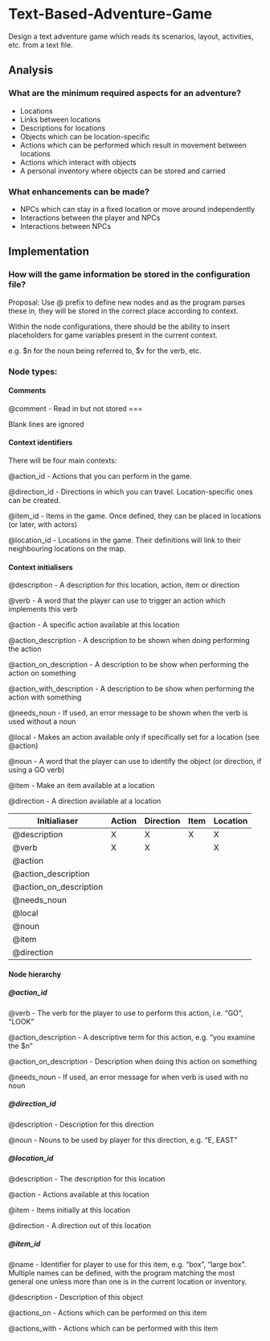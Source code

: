 # Text-Based-Adventure-Game

Design a text adventure game which reads its scenarios, layout, activities, etc. from a text file.

## Analysis

### What are the minimum required aspects for an adventure?

* Locations
* Links between locations
* Descriptions for locations
* Objects which can be location-specific
* Actions which can be performed which result in movement between locations
* Actions which interact with objects
* A personal inventory where objects can be stored and carried

### What enhancements can be made?

* NPCs which can stay in a fixed location or move around independently
* Interactions between the player and NPCs
* Interactions between NPCs

## Implementation

### How will the game information be stored in the configuration file?

Proposal: Use @ prefix to define new nodes and as the program parses these in, they will be stored in the correct place according to context.

Within the node configurations, there should be the ability to insert placeholders for game variables present in the current context.

e.g. $n for the noun being referred to, $v for the verb, etc.

### Node types:

#### Comments

@comment - Read in but not stored ===

Blank lines are ignored

#### Context identifiers

There will be four main contexts:

@action_id - Actions that you can perform in the game.

@direction_id - Directions in which you can travel. Location-specific ones can be created.

@item_id - Items in the game. Once defined, they can be placed in locations (or later, with actors)

@location_id - Locations in the game. Their definitions will link to their neighbouring locations on the map.

#### Context initialisers


@description - A description for this location, action, item or direction

@verb - A word that the player can use to trigger an action which implements this verb

@action - A specific action available at this location

@action_description - A description to be shown when doing performing the action

@action_on_description - A description to be show when performing the action on something

@action_with_description - A description to be show when performing the action with something

@needs_noun - If used, an error message to be shown when the verb is used without a noun

@local - Makes an action available only if specifically set for a location (see @action)

@noun - A word that the player can use to identify the object (or direction, if using a GO verb)

@item - Make an item available at a location

@direction - A direction available at a location
               
| Initialiaser             | Action | Direction | Item | Location | 
| ------------------------ | ------ | --------- | -----| -------- |
| @description             |    X   |     X     |   X  |     X    |
| @verb                    |    X   |     X     |      |     X    |
| @action                  |        |           |      |          |
| @action_description      |        |           |      |          |
| @action_on_description   |        |           |      |          |
| @needs_noun              |        |           |      |          |
| @local                   |        |           |      |          |
| @noun                    |        |           |      |          |
| @item                    |        |           |      |          |
| @direction               |        |           |      |          |

#### Node hierarchy

##### @action_id

  @verb - The verb for the player to use to perform this action, i.e. “GO”, “LOOK”

  @action_description - A descriptive term for this action, e.g. “you examine the $n”

  @action_on_description - Description when doing this action on something

  @needs_noun - If used, an error message for when verb is used with no noun

##### @direction_id

  @description - Description for this direction

  @noun - Nouns to be used by player for this direction, e.g. “E, EAST”

##### @location_id

  @description - The description for this location

  @action - Actions available at this location

  @item - Items initially at this location

  @direction - A direction out of this location

##### @item_id

  @name - Identifier for player to use for this item, e.g. “box”, “large box”. Multiple names can be defined, with the program matching the most general one unless more than one is in the current location or inventory.

  @description - Description of this object

  @actions_on - Actions which can be performed on this item

  @actions_with - Actions which can be performed with this item

